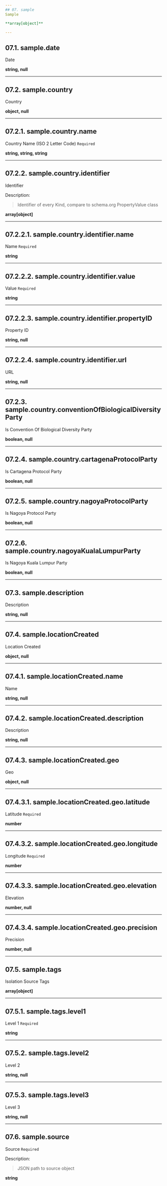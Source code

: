 ```yaml
---
## 07. sample
Sample  

**array[object]**

---
```

## 07.1. sample.date
Date  

**string, null**

---
## 07.2. sample.country
Country  

**object, null**

---
## 07.2.1. sample.country.name
Country Name (ISO 2 Letter Code)  `Required`

**string, string, string**

---
## 07.2.2. sample.country.identifier
Identifier  

Description:
> Identifier of every Kind, compare to schema.org PropertyValue class  

**array[object]**

---
## 07.2.2.1. sample.country.identifier.name
Name  `Required`

**string**

---
## 07.2.2.2. sample.country.identifier.value
Value  `Required`

**string**

---
## 07.2.2.3. sample.country.identifier.propertyID
Property ID  

**string, null**

---
## 07.2.2.4. sample.country.identifier.url
URL  

**string, null**

---
## 07.2.3. sample.country.conventionOfBiologicalDiversityParty
Is Convention Of Biological Diversity Party  

**boolean, null**

---
## 07.2.4. sample.country.cartagenaProtocolParty
Is Cartagena Protocol Party  

**boolean, null**

---
## 07.2.5. sample.country.nagoyaProtocolParty
Is Nagoya Protocol Party  

**boolean, null**

---
## 07.2.6. sample.country.nagoyaKualaLumpurParty
Is Nagoya Kuala Lumpur Party  

**boolean, null**

---
## 07.3. sample.description
Description  

**string, null**

---
## 07.4. sample.locationCreated
Location Created  

**object, null**

---
## 07.4.1. sample.locationCreated.name
Name  

**string, null**

---
## 07.4.2. sample.locationCreated.description
Description  

**string, null**

---
## 07.4.3. sample.locationCreated.geo
Geo  

**object, null**

---
## 07.4.3.1. sample.locationCreated.geo.latitude
Latitude  `Required`

**number**

---
## 07.4.3.2. sample.locationCreated.geo.longitude
Longitude  `Required`

**number**

---
## 07.4.3.3. sample.locationCreated.geo.elevation
Elevation  

**number, null**

---
## 07.4.3.4. sample.locationCreated.geo.precision
Precision  

**number, null**

---
## 07.5. sample.tags
Isolation Source Tags  

**array[object]**

---
## 07.5.1. sample.tags.level1
Level 1  `Required`

**string**

---
## 07.5.2. sample.tags.level2
Level 2  

**string, null**

---
## 07.5.3. sample.tags.level3
Level 3  

**string, null**

---
## 07.6. sample.source
Source  `Required`

Description:
> JSON path to source object  

**string**
